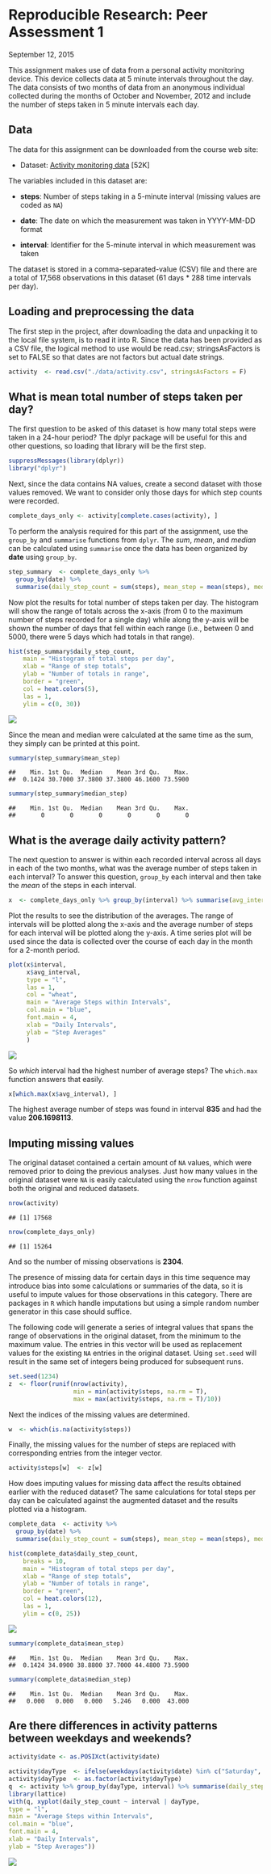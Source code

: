# Reproducible Research: Peer Assessment 1
September 12, 2015  



This assignment makes use of data from a personal activity monitoring
device. This device collects data at 5 minute intervals throughout the
day. The data consists of two months of data from an anonymous
individual collected during the months of October and November, 2012
and include the number of steps taken in 5 minute intervals each day.

## Data

The data for this assignment can be downloaded from the course web
site:

* Dataset: [Activity monitoring data](https://d396qusza40orc.cloudfront.net/repdata%2Fdata%2Factivity.zip) [52K]

The variables included in this dataset are:

* **steps**: Number of steps taking in a 5-minute interval (missing values are coded as `NA`)

* **date**: The date on which the measurement was taken in YYYY-MM-DD format

* **interval**: Identifier for the 5-minute interval in which measurement was taken

The dataset is stored in a comma-separated-value (CSV) file and there are a total of 17,568 observations in this dataset (61 days * 288 time intervals per day).

## Loading and preprocessing the data

The first step in the project, after downloading the data and unpacking it to the local file system, is to read it into R.  Since the data has been provided as a CSV file, the logical method to use would be read.csv; stringsAsFactors is set to FALSE so that dates are not factors but actual date strings.


```r
activity  <- read.csv("./data/activity.csv", stringsAsFactors = F)
```

## What is mean total number of steps taken per day?

The first question to be asked of this dataset is how many total steps were taken in a 24-hour period?  The dplyr package will be useful for this and other questions, so loading that library will be the first step.


```r
suppressMessages(library(dplyr))
library("dplyr")
```

Next, since the data contains NA values, create a second dataset with those values removed.  We want to consider only those days for which step counts were recorded.


```r
complete_days_only <- activity[complete.cases(activity), ]
```

To perform the analysis required for this part of the assignment, use the `group_by` and `summarise` functions from `dplyr`.  The *sum*, *mean*, and *median* can be calculated using `summarise` once the data has been organized by **date** using `group_by`.


```r
step_summary  <- complete_days_only %>% 
  group_by(date) %>% 
  summarise(daily_step_count = sum(steps), mean_step = mean(steps), median_step = median(steps))
```

Now plot the results for total number of steps taken per day.  The histogram will show the range of totals across the x-axis (from 0 to the maximum number of steps recorded for a single day) while along the y-axis will be shown the number of days that fell within each range (i.e., between 0 and 5000, there were 5 days which had totals in that range).


```r
hist(step_summary$daily_step_count, 
    main = "Histogram of total steps per day",
    xlab = "Range of step totals",
    ylab = "Number of totals in range",
    border = "green",
    col = heat.colors(5),
    las = 1,
    ylim = c(0, 30))
```

![](./figures/plot_count-1.png) 

Since the mean and median were calculated at the same time as the sum, they simply can be printed at this point.


```r
summary(step_summary$mean_step)
```

```
##    Min. 1st Qu.  Median    Mean 3rd Qu.    Max. 
##  0.1424 30.7000 37.3800 37.3800 46.1600 73.5900
```

```r
summary(step_summary$median_step)
```

```
##    Min. 1st Qu.  Median    Mean 3rd Qu.    Max. 
##       0       0       0       0       0       0
```

## What is the average daily activity pattern?

The next question to answer is within each recorded interval across all days in each of the two months, what was the average number of steps taken in each interval?  To answer this question, `group_by` each interval and then take the *mean* of the steps in each interval.


```r
x  <- complete_days_only %>% group_by(interval) %>% summarise(avg_interval = mean(steps))
```

Plot the results to see the distribution of the averages. The range of intervals will be plotted along the x-axis and the average number of steps for each interval will be plotted along the y-axis.  A time series plot will be used since the data is collected over the course of each day in the month for a 2-month period.


```r
plot(x$interval, 
     x$avg_interval, 
     type = "l", 
     las = 1, 
     col = "wheat", 
     main = "Average Steps within Intervals",
     col.main = "blue",
     font.main = 4,
     xlab = "Daily Intervals",
     ylab = "Step Averages"
     )
```

![](./figures/plot_avg_steps_within_interval-1.png) 

So *which* interval had the highest number of average steps?  The `which.max` function answers that easily.

```r
x[which.max(x$avg_interval), ]
```

The highest average number of steps was found in interval **835** and had the value **206.1698113**.

## Imputing missing values

The original dataset contained a certain amount of `NA` values, which were removed prior to doing the previous analyses.  Just how many values in the original dataset were `NA` is easily calculated using the `nrow` function against both the original and reduced datasets.


```r
nrow(activity)
```

```
## [1] 17568
```

```r
nrow(complete_days_only)
```

```
## [1] 15264
```

And so the number of missing observations is **2304**.

The presence of missing data for certain days in this time sequence may introduce bias into some calculations or summaries of the data, so it is useful to impute values for those observations in this category.  There are packages in `R` which handle imputations but using a simple random number generator in this case should suffice.

The following code will generate a series of integral values that spans the range of observations in the original dataset, from the minimum to the maximum value.  The entries in this vector will be used as replacement values for the existing `NA` entries in the original dataset.  Using `set.seed` will result in the same set of integers being produced for subsequent runs.


```r
set.seed(1234)
z  <- floor(runif(nrow(activity), 
                  min = min(activity$steps, na.rm = T), 
                  max = max(activity$steps, na.rm = T)/10))
```

Next the indices of the missing values are determined.


```r
w  <- which(is.na(activity$steps))
```

Finally, the missing values for the number of steps are replaced with corresponding entries from the integer vector.


```r
activity$steps[w]  <- z[w]
```

How does imputing values for missing data affect the results obtained earlier with the reduced dataset?  The same calculations for total steps per day can be calculated against the augmented dataset and the results plotted via a histogram.


```r
complete_data  <- activity %>% 
  group_by(date) %>% 
  summarise(daily_step_count = sum(steps), mean_step = mean(steps), median_step = median(steps))
```


```r
hist(complete_data$daily_step_count, 
    breaks = 10,
    main = "Histogram of total steps per day",
    xlab = "Range of step totals",
    ylab = "Number of totals in range",
    border = "green",
    col = heat.colors(12),
    las = 1,
    ylim = c(0, 25))
```

![](./figures/plot_count_with_complete_data-1.png) 


```r
summary(complete_data$mean_step)
```

```
##    Min. 1st Qu.  Median    Mean 3rd Qu.    Max. 
##  0.1424 34.0900 38.8800 37.7000 44.4800 73.5900
```

```r
summary(complete_data$median_step)
```

```
##    Min. 1st Qu.  Median    Mean 3rd Qu.    Max. 
##   0.000   0.000   0.000   5.246   0.000  43.000
```
## Are there differences in activity patterns between weekdays and weekends?

```r
activity$date <- as.POSIXct(activity$date)

activity$dayType  <- ifelse(weekdays(activity$date) %in% c("Saturday", "Sunday"), "weekend", "weekday")
activity$dayType  <- as.factor(activity$dayType)
q  <- activity %>% group_by(dayType, interval) %>% summarise(daily_step_count = sum(steps))
library(lattice)
with(q, xyplot(daily_step_count ~ interval | dayType, 
type = "l",      
main = "Average Steps within Intervals",
col.main = "blue",
font.main = 4,
xlab = "Daily Intervals",
ylab = "Step Averages"))
```

![](./figures/weekends_weekdays-1.png) 
